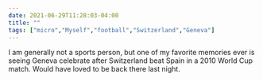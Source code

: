 ```yaml
---
date: 2021-06-29T11:28:03-04:00
title: ""
tags: ["micro","Myself","football","Switzerland","Geneva"]
---
```

I am generally not a sports person, but one of my favorite memories ever is seeing Geneva celebrate after Switzerland beat Spain in a 2010 World Cup match. Would have loved to be back there last night.
